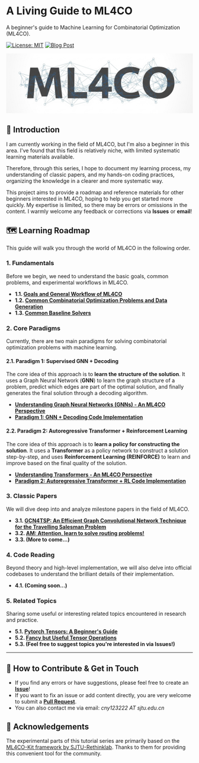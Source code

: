 # A Living Guide to ML4CO
A beginner's guide to Machine Learning for Combinatorial Optimization (ML4CO).

[![License: MIT](https://img.shields.io/badge/License-MIT-yellow.svg)](https://opensource.org/licenses/MIT)
[![Blog Post](https://img.shields.io/badge/Blog-cny123222.github.io-brightgreen)](https://cny123222.github.io/)

![](ml4co.jpg)

## 👋 Introduction

I am currently working in the field of ML4CO, but I'm also a beginner in this area. I've found that this field is relatively niche, with limited systematic learning materials available.

Therefore, through this series, I hope to document my learning process, my understanding of classic papers, and my hands-on coding practices, organizing the knowledge in a clearer and more systematic way.

This project aims to provide a roadmap and reference materials for other beginners interested in ML4CO, hoping to help you get started more quickly. My expertise is limited, so there may be errors or omissions in the content. I warmly welcome any feedback or corrections via **Issues** or **email**!

## 🗺️ Learning Roadmap

This guide will walk you through the world of ML4CO in the following order.

### 1. Fundamentals
Before we begin, we need to understand the basic goals, common problems, and experimental workflows in ML4CO.

- **1.1. [Goals and General Workflow of ML4CO](https://cny123222.github.io/2025/07/25/A-Living-Guide-to-ML4CO/)**
- **1.2. [Common Combinatorial Optimization Problems and Data Generation](https://cny123222.github.io/2025/07/28/Common-CO-Problems-in-ML4CO/)**
- **1.3. [Common Baseline Solvers](https://cny123222.github.io/2025/07/28/Traditional-Solver-Baselines-in-ML4CO/)**

### 2. Core Paradigms
Currently, there are two main paradigms for solving combinatorial optimization problems with machine learning.

#### 2.1. Paradigm 1: Supervised GNN + Decoding
The core idea of this approach is to **learn the structure of the solution**. It uses a Graph Neural Network (**GNN**) to learn the graph structure of a problem, predict which edges are part of the optimal solution, and finally generates the final solution through a decoding algorithm.

- **[Understanding Graph Neural Networks (GNNs) - An ML4CO Perspective](https://cny123222.github.io/2025/07/26/Understading-GNN-An-ML4CO-perspective/)**
- **[Paradigm 1: GNN + Decoding Code Implementation](https://cny123222.github.io/2025/07/27/Paradigm-1-Supervised-GNN-Decoding/)**

#### 2.2. Paradigm 2: Autoregressive Transformer + Reinforcement Learning
The core idea of this approach is to **learn a policy for constructing the solution**. It uses a **Transformer** as a policy network to construct a solution step-by-step, and uses **Reinforcement Learning (REINFORCE)** to learn and improve based on the final quality of the solution.

- **[Understanding Transformers - An ML4CO Perspective](https://cny123222.github.io/2025/07/26/Understading-Transformer-An-ML4CO-perspective/)**
- **[Paradigm 2: Autoregressive Transformer + RL Code Implementation](https://cny123222.github.io/2025/08/01/Paradigm-2-Autoregressive-Transformer-RL/)**


### 3. Classic Papers
We will dive deep into and analyze milestone papers in the field of ML4CO.

- **3.1. [GCN4TSP: An Efficient Graph Convolutional Network Technique for the Travelling Salesman Problem](https://cny123222.github.io/2025/07/30/Paper-Reading-1-GCN4TSP/)**
- **3.2. [AM: Attention, learn to solve routing problems!](https://cny123222.github.io/2025/07/30/Paper-Reading-2-AM/)**
- **3.3. (More to come...)**

### 4. Code Reading
Beyond theory and high-level implementation, we will also delve into official codebases to understand the brilliant details of their implementation.

- **4.1. (Coming soon...)**

### 5. Related Topics
Sharing some useful or interesting related topics encountered in research and practice.

- **5.1. [Pytorch Tensors: A Beginner's Guide](https://cny123222.github.io/2025/08/16/Pytorch-Tensors-A-Beginner-s-Guide/)**
- **5.2. [Fancy but Useful Tensor Operations](https://cny123222.github.io/2025/08/14/Fancy-but-Useful-Tensor-Operations/)**
- **5.3. (Feel free to suggest topics you're interested in via Issues!)**

---

## 🤝 How to Contribute & Get in Touch
- If you find any errors or have suggestions, please feel free to create an [**Issue**](https://github.com/cny123222/A-Living-Guide-to-ML4CO/issues)!
- If you want to fix an issue or add content directly, you are very welcome to submit a [**Pull Request**](https://github.com/your-username/A-Living-Guide-to-ML4CO/pulls).
- You can also contact me via email: _cny123222 AT sjtu.edu.cn_

## 🙏 Acknowledgements
The experimental parts of this tutorial series are primarily based on the [ML4CO-Kit framework by SJTU-Rethinklab](https://github.com/Thinklab-SJTU/ML4CO-Kit). Thanks to them for providing this convenient tool for the community.